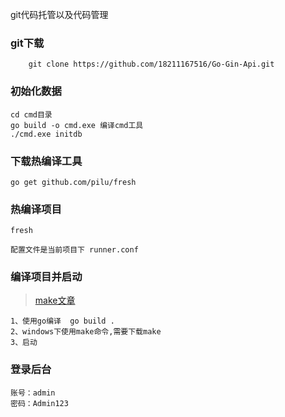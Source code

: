 git代码托管以及代码管理



### git下载

```git
    git clone https://github.com/18211167516/Go-Gin-Api.git
```

### 初始化数据

```
cd cmd目录
go build -o cmd.exe 编译cmd工具
./cmd.exe initdb
```

### 下载热编译工具

```
go get github.com/pilu/fresh
```

### 热编译项目

```
fresh

配置文件是当前项目下 runner.conf
```


### 编译项目并启动 

> [make文章](https://juejin.cn/post/6867789699516694541)

```
1、使用go编译  go build .
2、windows下使用make命令,需要下载make
3、启动
```
### 登录后台

```
账号：admin
密码：Admin123
```

